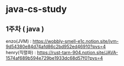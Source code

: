 # java-cs-study

## 1주차 ( java ) 
enzo(JVM) : https://wobbly-smell-e1c.notion.site/jvm-9d54380e84d74afd86c2bd952ed46910?pvs=4
<br/>
henry(직렬화) : https://rust-tarn-904.notion.site/JAVA-1574af689b594e729be1933dc68d57f0?pvs=4
